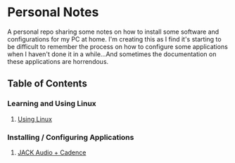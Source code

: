 # Personal Notes

A personal repo sharing some notes on how to install some software and configurations for my PC at home. I'm creating this as I find it's starting to be difficult to remember the process on how to configure some applications when I haven't done it in a while...And sometimes the documentation on these applications are horrendous.

## Table of Contents

### Learning and Using Linux
1. [Using Linux](usinglinux.md)

### Installing / Configuring Applications
1. [JACK Audio + Cadence](jackaudio.md)
